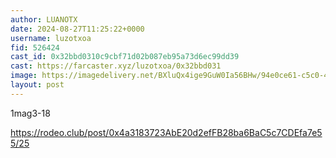 ```yaml
---
author: LUANOTX
date: 2024-08-27T11:25:22+0000
username: luzotxoa
fid: 526424
cast_id: 0x32bbd0310c9cbf71d02b087eb95a73d6ec99dd39
cast: https://farcaster.xyz/luzotxoa/0x32bbd031
image: https://imagedelivery.net/BXluQx4ige9GuW0Ia56BHw/94e0ce61-c5c0-4ebe-daa1-d696c13efc00/original
layout: post
---
```


1mag3-18

https://rodeo.club/post/0x4a3183723AbE20d2efFB28ba6BaC5c7CDEfa7e55/25

<img src='https://imagedelivery.net/BXluQx4ige9GuW0Ia56BHw/94e0ce61-c5c0-4ebe-daa1-d696c13efc00/original' alt='' referrerpolicy='no-referrer'/>
